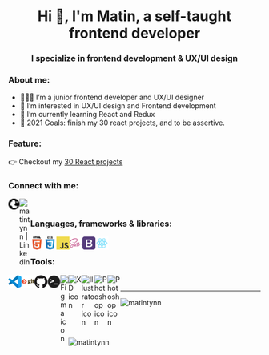 <h1 align="center">Hi 👋, I'm Matin, a self-taught frontend developer</h1>
<h3 align="center">I specialize in frontend development & UX/UI design</h3>

### About me:
- 🧑🏻‍💻 I’m a junior frontend developer and UX/UI designer
- 👀 I’m interested in UX/UI design and Frontend development 
- 🌱 I’m currently learning React and Redux
- 🥅 2021 Goals: finish my 30 react projects, and to be assertive.
<!-- - 💞️ I’m looking for frontend developer job opportunity -->
<!-- - 📫 I can be reached at  -->

### Feature:
👉 Checkout my [30 React projects](https://github.com/matintynn/30-React-Projects)

### Connect with me:
[<img align="left" alt="https://ndtruong1.myportfolio.com/" width="22px" src="https://raw.githubusercontent.com/iconic/open-iconic/master/svg/globe.svg" />](https://ndtruong1.myportfolio.com/)
[<img align="left" alt="matintynn | LinkedIn" width="22px" src="https://cdn.jsdelivr.net/npm/simple-icons@v3/icons/linkedin.svg" />](https://www.linkedin.com/in/matin-truong-8b48901b3/)
</br>

### Languages, frameworks & libraries:

<img align="left" alt="HTML5" width="26px" src="https://raw.githubusercontent.com/github/explore/80688e429a7d4ef2fca1e82350fe8e3517d3494d/topics/html/html.png" />
<img align="left" alt="CSS3" width="26px" src="https://raw.githubusercontent.com/github/explore/80688e429a7d4ef2fca1e82350fe8e3517d3494d/topics/css/css.png" />
<img align="left" alt="JavaScript" width="26px" src="https://raw.githubusercontent.com/github/explore/80688e429a7d4ef2fca1e82350fe8e3517d3494d/topics/javascript/javascript.png" />
<img align="left" alt="Sass" width="26px" src="https://raw.githubusercontent.com/github/explore/80688e429a7d4ef2fca1e82350fe8e3517d3494d/topics/sass/sass.png" />
<img align="left" alt="Bootstrap " width="26px" src="https://raw.githubusercontent.com/github/explore/80688e429a7d4ef2fca1e82350fe8e3517d3494d/topics/bootstrap/bootstrap.png" />
<img align="left" alt="React" width="26px" src="https://raw.githubusercontent.com/github/explore/80688e429a7d4ef2fca1e82350fe8e3517d3494d/topics/react/react.png" />
</br>

### Tools:
<img align="left" alt="Visual Studio Code" width="26px" src="https://raw.githubusercontent.com/github/explore/80688e429a7d4ef2fca1e82350fe8e3517d3494d/topics/visual-studio-code/visual-studio-code.png" />
<img align="left" alt="Git" width="26px" src="https://raw.githubusercontent.com/github/explore/80688e429a7d4ef2fca1e82350fe8e3517d3494d/topics/git/git.png" />
<img align="left" alt="GitHub" width="26px" src="https://raw.githubusercontent.com/github/explore/78df643247d429f6cc873026c0622819ad797942/topics/github/github.png" />
<img align="left" alt="Terminal" width="26px" src="https://raw.githubusercontent.com/github/explore/80688e429a7d4ef2fca1e82350fe8e3517d3494d/topics/terminal/terminal.png" />
<img align="left" alt="Figma icon" width="16px" src="https://theme.zdassets.com/theme_assets/9325143/ec27c7adedf401a3bc21f3e389011dfad2caa67b.png" />
<img align="left" alt="XD icon" width="26px" src="https://www.adobe.com/content/dam/cc/icons/xd.svg" />
<img align="left" alt="Illustrator icon" width="26px" src="https://www.adobe.com/content/dam/cc/icons/illustrator.svg" />
<img align="left" alt="Photoshop icon" width="26px" src="https://www.adobe.com/content/dam/cc/icons/photoshop.svg" />
<img align="left" alt="Photoshop icon" width="26px" src="https://www.adobe.com/content/dam/cc/icons/premiere.svg" />


<br />

<!-- --- -->
<!---
matintynn/matintynn is a ✨ special ✨ repository because its `README.md` (this file) appears on your GitHub profile.
You can click the Preview link to take a look at your changes.
--->

<!-- <h3 align="left">Languages and Tools:</h3>
<p align="left"> <a href="https://getbootstrap.com" target="_blank"> <img src="https://raw.githubusercontent.com/devicons/devicon/master/icons/bootstrap/bootstrap-plain-wordmark.svg" alt="bootstrap" width="40" height="40"/> </a> <a href="https://www.w3schools.com/css/" target="_blank"> <img src="https://raw.githubusercontent.com/devicons/devicon/master/icons/css3/css3-original-wordmark.svg" alt="css3" width="40" height="40"/> </a> <a href="https://www.figma.com/" target="_blank"> <img src="https://www.vectorlogo.zone/logos/figma/figma-icon.svg" alt="figma" width="40" height="40"/> </a> <a href="https://git-scm.com/" target="_blank"> <img src="https://www.vectorlogo.zone/logos/git-scm/git-scm-icon.svg" alt="git" width="40" height="40"/> </a> <a href="https://www.w3.org/html/" target="_blank"> <img src="https://raw.githubusercontent.com/devicons/devicon/master/icons/html5/html5-original-wordmark.svg" alt="html5" width="40" height="40"/> </a> <a href="https://www.adobe.com/in/products/illustrator.html" target="_blank"> <img src="https://www.vectorlogo.zone/logos/adobe_illustrator/adobe_illustrator-icon.svg" alt="illustrator" width="40" height="40"/> </a> <a href="https://developer.mozilla.org/en-US/docs/Web/JavaScript" target="_blank"> <img src="https://raw.githubusercontent.com/devicons/devicon/master/icons/javascript/javascript-original.svg" alt="javascript" width="40" height="40"/> </a> <a href="https://www.photoshop.com/en" target="_blank"> <img src="https://raw.githubusercontent.com/devicons/devicon/master/icons/photoshop/photoshop-line.svg" alt="photoshop" width="40" height="40"/> </a> <a href="https://reactjs.org/" target="_blank"> <img src="https://raw.githubusercontent.com/devicons/devicon/master/icons/react/react-original-wordmark.svg" alt="react" width="40" height="40"/> </a> <a href="https://redux.js.org" target="_blank"> <img src="https://raw.githubusercontent.com/devicons/devicon/master/icons/redux/redux-original.svg" alt="redux" width="40" height="40"/> </a> <a href="https://sass-lang.com" target="_blank"> <img src="https://raw.githubusercontent.com/devicons/devicon/master/icons/sass/sass-original.svg" alt="sass" width="40" height="40"/> </a> <a href="https://tailwindcss.com/" target="_blank"> <img src="https://www.vectorlogo.zone/logos/tailwindcss/tailwindcss-icon.svg" alt="tailwind" width="40" height="40"/> </a> <a href="https://www.adobe.com/products/xd.html" target="_blank"> <img src="https://cdn.worldvectorlogo.com/logos/adobe-xd.svg" alt="xd" width="40" height="40"/> </a> </p> -->
---
<p><img  src="https://github-readme-stats.vercel.app/api/top-langs?username=matintynn&show_icons=true&locale=en&layout=compact" alt="matintynn" /></p>
</br></br>
<p><img  src="https://github-readme-stats.vercel.app/api?username=matintynn&show_icons=true&locale=en" alt="matintynn" /></p>

